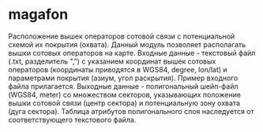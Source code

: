 # magafon
Расположение вышек операторов сотовой связи с потенциальной схемой их покрытия (охвата).
Данный модуль позволяет располагать вышки сотовых операторов на карте.
Входные данные - текстовый файл (.txt, разделитель ",") с указанием координат вышек сотовых операторов (координаты приводятся в WGS84, degree, lon/lat) и параметрами покрытия (азиум, угол раскрытия). Пример входного файла прилагается.
Выходные данные - полигональный шейп-файл (WGS84, meter) со множеством секторов, указывающих положение вышки сотовой связи (центр сектора) и потенциальную зону охвата (дуга сектора). Таблица атрибутов полигонального слоя наследуется от соответствующего текстового файла.
